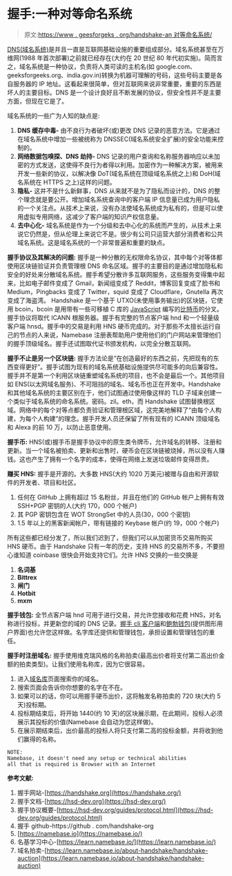 # 握手:一种对等命名系统

> 原文:[https://www . geesforgeks . org/handshake-an 对等命名系统/](https://www.geeksforgeeks.org/handshake-an-peer-to-peer-naming-system/)

[DNS(域名系统)](https://www.geeksforgeeks.org/domain-name-system-dns-in-application-layer/)是并且一直是互联网基础设施的重要组成部分。域名系统甚至在万维网(1988 年首次部署)之前就已经存在(大约在 20 世纪 80 年代初实施)。简而言之，域名系统是一种协议，负责将人类可读的主机名(如 google.com、geeksforgeeks.org、india.gov.in)转换为机器可理解的号码，这些号码主要是各自服务器的 IP 地址。这看起来很简单，但对互联网来说非常重要，重要的东西是坏人的主要目标。DNS 是一个设计良好且不断发展的协议，但安全性并不是主要方面，但现在它是了。

域名系统的一些广为人知的缺点是:

1.  **DNS 缓存中毒-**
    由不良行为者破坏(或)更改 DNS 记录的恶意方法。它是通过在域名系统中增加一些被统称为 DNSSEC(域名系统安全扩展)的安全功能来控制的。
2.  **网络数据包嗅探、DNS 劫持-**
    DNS 记录的用户查询和名称服务器响应以未加密的方式发送，这使得不良行为者得以利用。加密作为一种解决方案，被用来开发一些新的协议，以解决像 DoT(域名系统在顶级域名系统之上)和 DoH(域名系统在 HTTPS 之上)这样的问题。
3.  **隐私-**
    这并不是什么新鲜事，DNS 从来就不是为了隐私而设计的，DNS 的整个理念就是要公开。增加域名系统查询中的客户端 IP 信息量已成为用户隐私的一个关注点。从技术上来说，没有办法使域名系统成为私有的，但是可以使用虚拟专用网络，这减少了客户端的知识产权信息量。
4.  **去中心化-**
    域名系统是作为一个分级和去中心化的系统而产生的，从技术上来说它仍然是，但从伦理上来说它不是。很少有公司只运营大部分消费者和公共域名系统。这是域名系统的一个非常普遍和重要的缺点。

**握手协议及其解决的问题:**
握手是一种分散的无权限命名协议，其中每个对等体都使用区块链验证并负责管理根 DNS 命名区域。握手的主要目的是通过增加隐私和安全的好处来分散域名系统。握手希望分散许多互联网服务，这些服务变得集中起来，比如电子邮件变成了 Gmail，新闻组变成了 Reddit，博客回复变成了脸书和 Medium，Pingbacks 变成了 Twitter，squid 变成了 Cloudflare，Gnutella 再次变成了海盗湾。
Handshake 是一个基于 UTXO(未使用事务输出)的区块链，它使用 bcoin，bcoin 是用带有一些可移植 C 库的 [JavaScript](https://www.geeksforgeeks.org/javascript-tutorial/) 编写的[比特币](https://www.geeksforgeeks.org/what-is-bitcoin/)的分叉。握手协议将取代 ICANN 根服务器。握手有完整的节点客户端 hnd 和一个轻量级客户端 hnsd。握手中的交易是利用 HNS 硬币完成的。对于那些不太擅长运行自己的节点的人来说，Namebase 注册表帮助用户使用他们的门户网站来管理他们的握手顶级域名。握手还试图取代证书颁发机构，以完全分散互联网。

**握手不止是另一个区块链:**
握手方法论是“在创造最好的东西之前，先把现有的东西变得更好”。握手试图为现有的域名系统基础设施提供尽可能多的向后兼容性。握手并不是第一个利用区块链重塑域名系统的项目，也不会是最后一个。其他项目如 ENS(以太网域名服务)、不可阻挡的域名、域名币也正在开发中。Handshake 和其他域名系统的主要区别在于，他们试图通过使用像这样的 TLD 子域来创建一个类似于域名系统的命名系统。密码。zil。eth，而 Handshake 试图替换根区域。网络中的每个对等点都负责验证和管理根区域，这完美地解释了“由每个人构建，为每个人构建”的理念。握手开发人员还保留了所有现有的 ICANN 顶级域名和 Alexa 的前 10 万，以防止恶意使用。

**握手币:**
HNS(或)握手币是握手协议中的原生类令牌币，允许域名的转移、注册和更新。当一个域名被拍卖、更新和出售时，硬币会在区块链被烧掉，所以没有人赚钱。这也产生了拥有一个名字的成本，使得在网络上发送垃圾邮件变得昂贵。

**赚买 HNS:**
握手是开源的。大多数 HNS(大约 1020 万美元)被赠与自由和开源软件的开发者、项目和社区。

1.  任何在 GitHub 上拥有超过 15 名粉丝，并且在他们的 GitHub 帐户上拥有有效 SSH+PGP 密钥的人(大约 170，000 个帐户)
2.  其 PGP 密钥包含在 WOT StrongSet 中的人员(30，000 个密钥)
3.  1.5 年以上的黑客新闻帐户，带有链接的 Keybase 帐户(约 19，000 个帐户)

所有这些都已经分发了，所以我们迟到了，但我们可以从加密货币交易所购买 HNS 硬币。由于 Handshake 只有一年的历史，支持 HNS 的交易所不多，不要担心谁知道 coinbase 很快会开始支持它们。允许 HNS 交换的一些交换是

1.  **名词基**
2.  **Bittrex**
3.  **闸门**
4.  **Hotbit**
5.  **mxm**

**握手钱包:**
全节点客户端 hnd 可用于进行交易，并允许您接收和花费 HNS，对名称进行投标，并更新您的域的 DNS 记录。[握手 cli 客户端](https://hsd-dev.org/guides/wallet.html)和[鲍勃钱包](https://github.com/kyokan/bob-wallet)(提供图形用户界面)也允许您这样做。名字库还提供和管理钱包，承担设置和管理钱包的重任。

**握手时注册域名:**
握手使用维克瑞风格的名称拍卖(最高出价者将支付第二高出价金额的拍卖类型)。让我们使用名称库，因为它很容易。

1.  进入[域名库](https://www.namebase.io/domains)页面搜索你的域名。
2.  搜索页面会告诉你你想要的名字在不在。
3.  如果可以的话，你可以用握手硬币出价，这将触发名称拍卖的 720 块(大约 5 天)投标期。
4.  投标期结束后，将开始 1440(约 10 天)的区块展示期，在此期间，投标人必须展示其投标的价值(Namebase 会自动为您这样做)。
5.  在展示期结束后，出价最高的投标人将只支付第二高的投标金额，并将收到他们赢得的名称。

```
NOTE: 
Namebase, it doesn't need any setup or technical abilities 
all that is required is Browser with an Internet
```

**参考文献:**

1.  握手网站-[https://handshake.org](https://handshake.org/)
2.  握手文档-[https://hsd-dev.org](https://hsd-dev.org/)
3.  握手协议概要-[https://hsd-dev.org/guides/protocol.html](https://hsd-dev.org/guides/protocol.html)
4.  握手 github-https://github . com/handshake-org
5.  [https://namebase.io](https://namebase.io/)
6.  名基学习中心-[https://learn.namebase.io/](https://learn.namebase.io/)
7.  域名拍卖-[https://learn.namebase.io/about-handshake/handshake-auction](https://learn.namebase.io/about-handshake/handshake-auction)